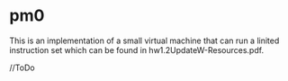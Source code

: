 # pm0


This is an implementation of a small virtual machine that can run a linited instruction set which can be found in hw1.2UpdateW-Resources.pdf.

//ToDo

